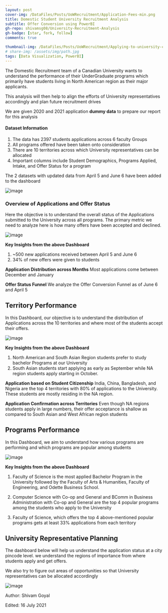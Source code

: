 ```yaml
---
layout: post
cover-img: /DataFiles/Posts/UoWRecruitment/Application-Fees-min.png
title: Domestic Student University Recruitment Analysis
subtitle: Offer Conversion using PowerBI
gh-repo: shivamsg08/University-Recruitment-Analysis
gh-badge: [star, fork, follow]
comments: true

thumbnail-img: /DataFiles/Posts/UoWRecruitment/Applying-to-university-college.jpg
# share-img: /assets/img/path.jpg
tags: [Data Visualization, PowerBI]
---
```

The Domestic Recruitment team of a Canadian University wants to understand the performance of their UnderGraduate programs which primarily have students living in North American region as their major applicants.

This analysis will then help to align the efforts of University representatives accordingly and plan future recruitment drives

We are given 2020 and 2021 application **dummy data** to prepare our report for this analysis

#### Dataset Information

1. The data has 2397 students applications across 6 faculty Groups
2. All programs offered have been taken onto consideration
3. There are 10 territories across which University representatives can be allocated
4. Important columns include Student Demographics, Programs Applied, Intake, and Offer Status for a program

The 2 datasets with updated data from April 5 and June 6 have been added to the dashboard

![image](https://github.com/shivamsg08/University-Recruitment-Analysis/assets/8438005/712dc6ad-5e50-448d-a532-0871b35879c8)


### Overview of Applications and Offer Status

Here the objective is to understand the overall status of the Applications  submitted to the University across all programs. 
The primary metric we need to analyze here is how many offers have been accepted and declined. 

![image](https://github.com/shivamsg08/University-Recruitment-Analysis/assets/8438005/bce08bf8-8b2a-4c28-8522-5a6119171075)


**Key Insights from the above Dashboard**
1. ~500 new applications received between April 5 and June 6
2. 34% of new offers were given to students

**Application Distribution across Months**
Most applications come between December and January

**Offer Status Funnel**
We analyze the Offer Conversion Funnel as of June 6 and April 5

## Territory Performance

In this Dashboard, our objective is to understand the distribution of Applications across the 10 territories and where most 
of the students accept their offers.

![image](https://github.com/shivamsg08/University-Recruitment-Analysis/assets/8438005/9225833f-b2b1-4847-b393-e4b97276a53b)


**Key Insights from the above Dashboard**
1. North American and South Asian Region students prefer to study bachelor Programs at our University
2. South Asian students start applying as early as September while NA region students apply starting in October. 

**Application based on Student Citizenship**
India, China, Bangladesh, and Nigeria are the top 4 territories with 80% of applications to the University.
These students are mostly residing in the NA region.

**Application Confirmation across Territories**
Even though NA regions students apply in large numbers, their offer acceptance is shallow as compared to South Asian and West African region students

## Programs Performance

In this Dashboard, we aim to understand how various programs are performing and which programs are popular among students 

![image](https://github.com/shivamsg08/University-Recruitment-Analysis/assets/8438005/4a796704-ca5a-4f05-b868-92a437f51906)


**Key Insights from the above Dashboard**
1. Faculty of Science is the most applied Bachelor Program in the University
followed by the Faculty of Arts & Humanities, Faculty of Engineering, and Odette Business School.

2. Computer Science with Co-op and General and BComm in Business Administration with Co-op and General are the top 4 popular programs among the students who apply to the University

3. Faculty of Science, which offers the top 4 above-mentioned popular programs gets at least 33% applications from each territory 


## University Representative Planning

The dashboard below will help us understand the application status at a city pincode level. we understand the regions of importance from where students apply and get offers.

We also try to figure out areas of opportunities so that University representatives can be allocated accordingly

![image](https://github.com/shivamsg08/University-Recruitment-Analysis/assets/8438005/66035c5b-c46a-4d74-8262-4d37d23a5cf0)


Author: Shivam Goyal
    
Edited: 16 July 2021
